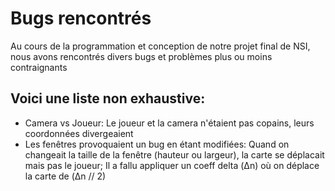 # Bugs rencontrés

Au cours de la programmation et conception de notre projet final de NSI, nous avons rencontrés divers bugs et problèmes plus ou moins contraignants

## Voici une liste non exhaustive:

- Camera vs Joueur: Le joueur et la camera n'étaient pas copains, leurs coordonnées divergeaient
- Les fenêtres provoquaient un bug en étant modifiées: Quand on changeait la taille de la fenêtre (hauteur ou largeur), la carte se déplacait mais pas le joueur; Il a fallu appliquer un coeff delta (Δn) où on déplace la carte de (Δn // 2)